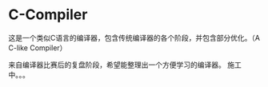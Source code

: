 # C-Compiler
这是一个类似C语言的编译器，包含传统编译器的各个阶段，并包含部分优化。（A C-like Compiler）

来自编译器比赛后的复盘阶段，希望能整理出一个方便学习的编译器。
施工中。。。
